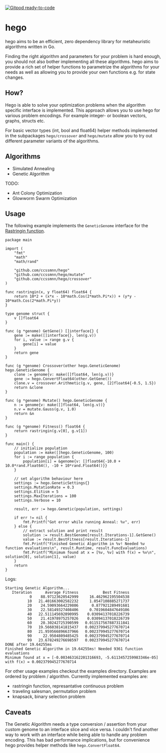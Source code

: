 [![Gitpod ready-to-code](https://img.shields.io/badge/Gitpod-ready--to--code-blue?logo=gitpod)](https://gitpod.io/#https://github.com/ccssmnn/hego)

# hego

hego aims to be an efficient, zero dependency library for metaheuristic algorithms written in Go.

Finding the right algorithm and parameters for your problem is hard enough, you should not also bother implementing all these algorithms. hego aims to provide a rich set of helper functions to parametrize the algorithms for your needs as well as allowing you to provide your own functions e.g. for state changes.

## How?

Hego is able to solve your optimization problems when the algorithm specific interface is implemented. This approach allows you to use hego for various problem encodings. For example integer- or boolean vectors, graphs, structs etc.

For basic vector types (int, bool and float64) helper methods implemented in the subpackages `hego/crossover` and `hego/mutate` allow you to try out different parameter variants of the algorithms.

## Algorithms

- Simulated Annealing
- Genetic Algorithm

TODO:

- Ant Colony Optimization
- Glowworm Swarm Optimization

## Usage

The following example implements the `GeneticGenome` interface for the [Rastringin function](https://en.wikipedia.org/wiki/Rastrigin_function).

```golang
package main

import (
	"fmt"
	"math"
	"math/rand"

    "github.com/ccssmnn/hego"
	"github.com/ccssmnn/hego/mutate"
	"github.com/ccssmnn/hego/crossover"
)

func rastringin(x, y float64) float64 {
	return 10*2 + (x*x - 10*math.Cos(2*math.Pi*x)) + (y*y - 10*math.Cos(2*math.Pi*y))
}

type genome struct {
	v []float64
}

func (g *genome) GetGene() []interface{} {
	gene := make([]interface{}, len(g.v))
	for i, value := range g.v {
		gene[i] = value
	}
	return gene
}

func (g *genome) Crossover(other hego.GeneticGenome) hego.GeneticGenome {
	clone := genome{v: make([]float64, len(g.v))}
	gene := hego.ConvertFloat64(other.GetGene())
	clone.v = crossover.Arithmetic(g.v, gene, [2]float64{-0.5, 1.5})
	return &clone
}

func (g *genome) Mutate() hego.GeneticGenome {
	n := genome{v: make([]float64, len(g.v))}
	n.v = mutate.Gauss(g.v, 1.0)
	return &n
}

func (g *genome) Fitness() float64 {
	return rastringin(g.v[0], g.v[1])
}

func main() {
	// initialize population
	population := make([]hego.GeneticGenome, 100)
	for i := range population {
		population[i] = &genome{v: []float64{-10.0 + 10.0*rand.Float64(), -10 + 10*rand.Float64()}}
	}

	// set algorithm behaviour here
	settings := hego.GeneticSettings{}
	settings.MutationRate = 0.3
	settings.Elitism = 5
	settings.MaxIterations = 100
	settings.Verbose = 10

	result, err := hego.Genetic(population, settings)

	if err != nil {
		fmt.Printf("Got error while running Anneal: %v", err)
	} else {
		// extract solution and print result
		solution := result.BestGenome[result.Iterations-1].GetGene()
		value := result.BestFitness[result.Iterations-1]
		fmt.Printf("Finished Genetic Algorithm in %v! Needed %v function evaluations\n", result.Runtime, result.FuncEvaluations)
		fmt.Printf("Minimum found at x = [%v, %v] with f(x) = %v\n", solution[0], solution[1], value)
	}
	return
}
```

Logs:

```
Starting Genetic Algorithm...
   Iteration      Average Fitness           Best Fitness
           0    88.97123620542999     16.462962195504538
          10   21.401663002582232     1.0547108885271737
          20    24.59093664229806      0.877921289491681
          30    22.58149327408406     0.7019604847649106
          40   22.511145692890995    0.03094137018226739
          50    21.41978975257026    0.03094137018226739
          60    20.30242725390599   0.011517567887311841
          70   19.566038141815437   0.002379945277670714
          80   21.959566896637966   0.002379945277670714
          90     22.9504809485425   0.002379945277670714
          99   23.678249276698597   0.002379945277670714
DONE after 19.64255ms
Finished Genetic Algorithm in 19.64255ms! Needed 9361 function evaluations
Minimum found at x = [-0.003463162201316693, -5.6113457259983346e-05] with f(x) = 0.002379945277670714
```

For other usage examples checkout the examples directory. Examples are ordered by problem / algorithm. Currently implemented examples are:

- rastringin function, represantative continuous problem
- traveling salesman, permutation problem
- knapsack, binary selection problem

## Caveats

The Genetic Algorithm needs a type conversion / assertion from your custom genome to an interface slice and vice versa. I couldn't find another way to work with an interface while being able to handle any problem encoding. This has bad performance implications, but for convenience hego provides helper methods like `hego.ConvertFloat64`.
